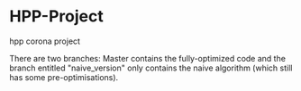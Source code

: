 # HPP-Project
hpp corona project 

There are two branches: Master contains the fully-optimized code and the branch entitled "naive_version" only contains the naive algorithm (which still has some pre-optimisations).
